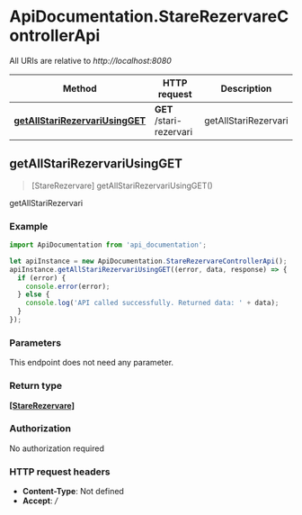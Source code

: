 # ApiDocumentation.StareRezervareControllerApi

All URIs are relative to *http://localhost:8080*

Method | HTTP request | Description
------------- | ------------- | -------------
[**getAllStariRezervariUsingGET**](StareRezervareControllerApi.md#getAllStariRezervariUsingGET) | **GET** /stari-rezervari | getAllStariRezervari



## getAllStariRezervariUsingGET

> [StareRezervare] getAllStariRezervariUsingGET()

getAllStariRezervari

### Example

```javascript
import ApiDocumentation from 'api_documentation';

let apiInstance = new ApiDocumentation.StareRezervareControllerApi();
apiInstance.getAllStariRezervariUsingGET((error, data, response) => {
  if (error) {
    console.error(error);
  } else {
    console.log('API called successfully. Returned data: ' + data);
  }
});
```

### Parameters

This endpoint does not need any parameter.

### Return type

[**[StareRezervare]**](StareRezervare.md)

### Authorization

No authorization required

### HTTP request headers

- **Content-Type**: Not defined
- **Accept**: */*

